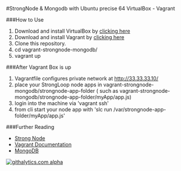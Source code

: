 #StrongNode & Mongodb with Ubuntu precise 64 VirtualBox - Vagrant

###How to Use
1. Download and install VirtualBox by [clicking here](https://www.virtualbox.org/wiki/Downloads)
2. Download and install Vagrant by [clicking here](http://downloads.vagrantup.com/)
3. Clone this repository.
4. cd vagrant-strongnode-mongodb/
5. vagrant up

###After Vagrant Box is up
1. Vagrantfile configures private network at http://33.33.33.10/
2. place your StrongLoop node apps in vagrant-strongnode-mongodb/strongnode-app-folder ( such as vagrant-strongnode-mongodb/strongnode-app-folder/myApp/app.js)
3. login into the machine via 'vagrant ssh'
4. from cli start your node app with 'slc run /var/strongnode-app-folder/myApp/app.js'

###Further Reading
- [Strong Node ](http://StrongLoop.com)
- [Vagrant Documentation](http://docs.vagrantup.com/v2/getting-started/index.html)
- [MongoDB](http://mongodb.org)

[![githalytics.com alpha](https://cruel-carlota.pagodabox.com/7ca7c2f6aef75c2cb0d821319461978b "githalytics.com")](http://githalytics.com/strongloop-community/vagrant-strongnode-mongodb)

